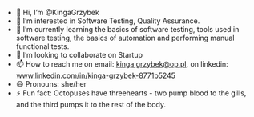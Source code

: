 - 👋 Hi, I’m @KingaGrzybek
- 👀 I’m interested in Software Testing, Quality Assurance.
- 🌱 I’m currently learning the basics of software testing, tools used in software testing, the basics of automation and performing manual functional tests.
- 💞️ I’m looking to collaborate on Startup
- 📫 How to reach me on email: kinga.grzybek@op.pl, on linkedin: www.linkedin.com/in/kinga-grzybek-8771b5245
- 😄 Pronouns: she/her
- ⚡ Fun fact: Octopuses have threehearts - two pump blood to the gills, and the third pumps it to the rest of the body. 

<!---
KingaGrzybek/KingaGrzybek is a ✨ special ✨ repository because its `README.md` (this file) appears on your GitHub profile.
You can click the Preview link to take a look at your changes.
--->
